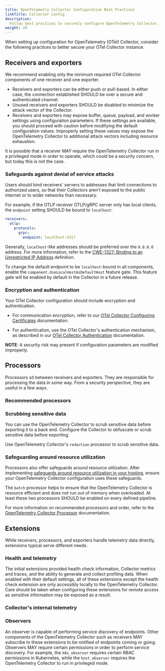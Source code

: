 ```yaml
---
title: OpenTelemetry Collector Configuration Best Practices
linkTitle: Collector config
description:
  Follow best practices to securely configure OpenTelemetry Collector.
weight: 20
---
```


When setting up configuration for OpenTelemetry (OTel) Collector, consider the
following practices to better secure your OTel Collector instance.

## Receivers and exporters

We recommend enabling only the minimum required OTel Collector components of one
receiver and one exporter.

- Receivers and exporters can be either push or pull-based. In either case, the
  connection established SHOULD be over a secure and authenticated channel.
- Unused receivers and exporters SHOULD be disabled to minimize the attack
  vector of the Collector.
- Receivers and exporters may expose buffer, queue, payload, and worker settings
  using configuration parameters. If these settings are available, you should
  proceed with caution before modifying the default configuration values.
  Improperly setting these values may expose the OpenTelemetry Collector to
  additional attack vectors including resource exhaustion.

It is possible that a receiver MAY require the OpenTelemetry Collector run in a
privileged mode in order to operate, which could be a security concern, but
today this is not the case.

### Safeguards against denial of service attacks

Users should bind receivers' servers to addresses that limit connections to
authorized users, so that their Collectors aren't exposed to the public internet
or to wider networks than necessary.

For example, if the OTLP receiver OTLP/gRPC server only has local clients, the
`endpoint` setting SHOULD be bound to `localhost`:

```yaml
receivers:
  otlp:
    protocols:
      grpc:
        endpoint: localhost:4317
```

Generally, `localhost`-like addresses should be preferred over the `0.0.0.0`
address. For more information, refer to the
[CWE-1327: Binding to an Unrestricted IP Address](https://cwe.mitre.org/data/definitions/1327.html)
definition.

To change the default endpoint to be `localhost`-bound in all components, enable
the `component.UseLocalHostAsDefaultHost` feature gate. This feature gate will
be enabled by default in the Collector in a future release.

### Encryption and authentication

Your OTel Collector configuration should include encryption and authentication.

- For communication encryption, refer to our
  [OTel Collector Configuring Certificates](/collector/configuration/#setting-up-certificates)
  documentation.

- For authentication, use the OTel Collector's authentication mechanism, as
  described in our
  [OTel Collector Authentication](/collector/configuration/#authentication)
  documentation.

**NOTE**: A security risk may present if configuration parameters are modified
improperly.

## Processors

Processors sit between receivers and exporters. They are responsible for
processing the data in some way. From a security perspective, they are useful in
a few ways.

### Recommended processors

<!--- TODO: SHOULD configure recommended processors. If so, what are they? -->

### Scrubbing sensitive data

You can use the OpenTelemetry Collector to scrub sensitive data before exporting
it to a back end. Configure the Collector to obfuscate or scrub sensitive data
before exporting.

<!--- TODO: SHOULD configure obfuscation/scrubbing of sensitive metadata. How? Give more details and/or link to an existing document -->

Use OpenTelemetry Collector's `redaction` processor to scrub sensitive data.

### Safeguarding around resource utilization

Processors also offer safeguards around resource utilization. After implementing
[safeguards around resource utilization in your hosting](/security/otel-collector-hosting-best-practices/),
ensure your OpenTelemetry Collector configuration uses these safeguards.

<!-- start same page content in otel-collector-hosting-best-practices -->

The `batch` processor helps to ensure that the OpenTelemetry Collector is
resource efficient and does not run out of memory when overloaded. At least
these two processors SHOULD be enabled on every defined pipeline.

For more information on recommended processors and order, refer to the
[OpenTelemetry Collector Processor](https://github.com/open-telemetry/opentelemetry-collector/tree/main/processor)
documentation.

<!-- /end same page content in otel-collector-hosting-best-practices -->

## Extensions

While receivers, processors, and exporters handle telemetry data directly,
extensions typical serve different needs.

<!--- TODO: Extensions SHOULD NOT expose sensitive health or telemetry data. How? What can you do? -->

### Health and telemetry

The initial extensions provided health check information, Collector metrics and
traces, and the ability to generate and collect profiling data. When enabled
with their default settings, all of these extensions except the health check
extension are only accessibly locally to the OpenTelemetry Collector. Care
should be taken when configuring these extensions for remote access as sensitive
information may be exposed as a result.

### Collector's internal telemetry

<!--- INSERT RECOMMENDATIONS HERE. For example:

1. Remove zPages.
1. Remove configuration endpoints.
-->

### Observers

An observer is capable of performing service discovery of endpoints. Other
components of the OpenTelemetry Collector such as receivers MAY subscribe to
these extensions to be notified of endpoints coming or going. Observers MAY
require certain permissions in order to perform service discovery. For example,
the `k8s_observer` requires certain RBAC permissions in Kubernetes, while the
`host_observer` requires the OpenTelemetry Collector to run in privileged mode.
